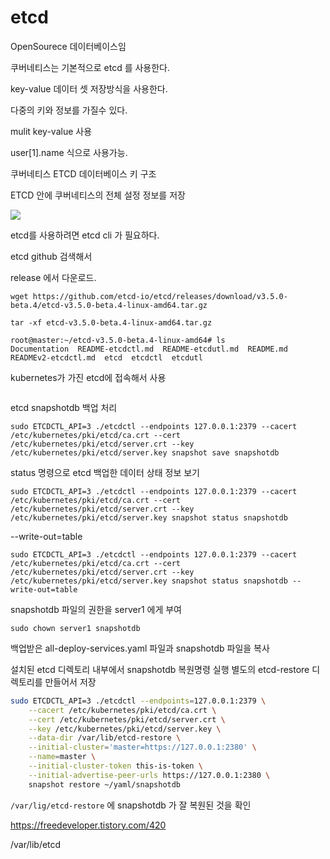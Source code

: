 # etcd

OpenSourece 데이터베이스임

쿠버네티스는 기본적으로 etcd 를 사용한다.

key-value 데이터 셋 저장방식을 사용한다.

다중의 키와 정보를 가질수 있다.

mulit key-value 사용

user[1].name 식으로 사용가능.



쿠버네티스 ETCD 데이터베이스 키 구조

ETCD 안에 쿠버네티스의 전체 설정 정보를 저장

![](https://user-images.githubusercontent.com/48238933/120316811-c95ed980-c318-11eb-8320-c4bf95c5e7e3.png)



etcd를 사용하려면 etcd cli 가 필요하다.

etcd github 검색해서

release 에서 다운로드.

```
wget https://github.com/etcd-io/etcd/releases/download/v3.5.0-beta.4/etcd-v3.5.0-beta.4-linux-amd64.tar.gz

tar -xf etcd-v3.5.0-beta.4-linux-amd64.tar.gz

root@master:~/etcd-v3.5.0-beta.4-linux-amd64# ls
Documentation  README-etcdctl.md  README-etcdutl.md  README.md  READMEv2-etcdctl.md  etcd  etcdctl  etcdutl
```



kubernetes가 가진 etcd에 접속해서 사용

```

```



etcd snapshotdb 백업 처리

```
sudo ETCDCTL_API=3 ./etcdctl --endpoints 127.0.0.1:2379 --cacert /etc/kubernetes/pki/etcd/ca.crt --cert /etc/kubernetes/pki/etcd/server.crt --key /etc/kubernetes/pki/etcd/server.key snapshot save snapshotdb
```

status 명령으로 etcd 백업한 데이터 상태 정보 보기

```
sudo ETCDCTL_API=3 ./etcdctl --endpoints 127.0.0.1:2379 --cacert /etc/kubernetes/pki/etcd/ca.crt --cert /etc/kubernetes/pki/etcd/server.crt --key /etc/kubernetes/pki/etcd/server.key snapshot status snapshotdb
```

--write-out=table

```
sudo ETCDCTL_API=3 ./etcdctl --endpoints 127.0.0.1:2379 --cacert /etc/kubernetes/pki/etcd/ca.crt --cert /etc/kubernetes/pki/etcd/server.crt --key /etc/kubernetes/pki/etcd/server.key snapshot status snapshotdb --write-out=table
```

snapshotdb 파일의 권한을 server1 에게 부여

```
sudo chown server1 snapshotdb
```



백업받은 all-deploy-services.yaml 파일과 snapshotdb 파일을 복사

설치된 etcd 디렉토리 내부에서 snapshotdb 복원명령 실행
별도의 etcd-restore 디렉토리를 만들어서 저장

```bash
sudo ETCDCTL_API=3 ./etcdctl --endpoints=127.0.0.1:2379 \
    --cacert /etc/kubernetes/pki/etcd/ca.crt \
    --cert /etc/kubernetes/pki/etcd/server.crt \
    --key /etc/kubernetes/pki/etcd/server.key \
    --data-dir /var/lib/etcd-restore \
    --initial-cluster='master=https://127.0.0.1:2380' \
    --name=master \
    --initial-cluster-token this-is-token \
    --initial-advertise-peer-urls https://127.0.0.1:2380 \
    snapshot restore ~/yaml/snapshotdb
```



`/var/lig/etcd-restore` 에 snapshotdb 가 잘 복원된 것을 확인



https://freedeveloper.tistory.com/420



/var/lib/etcd